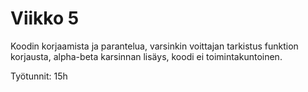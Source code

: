 # Viikko 5

Koodin korjaamista ja parantelua, varsinkin voittajan tarkistus funktion korjausta, alpha-beta karsinnan lisäys, koodi ei toimintakuntoinen.

Työtunnit: 15h
